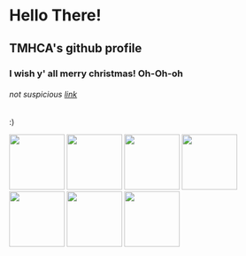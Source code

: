 # Hello There!

## TMHCA's github profile

### I wish y' all merry christmas! Oh-Oh-oh

###### not suspicious <a href="https://www.youtube.com/watch?v=aAkMkVFwAoo" target="_blank">*link*</a>

:)


<div>
  <img src="https://j.gifs.com/wjxw1M.gif" width="100"/>
  <img src="https://media.giphy.com/media/oBQZIgNobc7ewVWvCd/giphy-downsized-large.gif" width="100"/>
  <img src="https://media.giphy.com/media/54Vj1kxvgyF4k/giphy.gif" width="100"/>
  <img src="https://media.giphy.com/media/9C1nyePnovqlpEYFMD/giphy.gif" width="100"/>
  <img src="https://media.giphy.com/media/8FUmlOoL72HB3rR7wm/giphy.gif" width="100"/>
  <img src="https://media.giphy.com/media/10ECejNtM1GyRy/giphy.gif" width="100"/>
  <img src="https://media.giphy.com/media/3o751YAk75ka5Grexy/giphy.gif" width="100"/>
</div>
